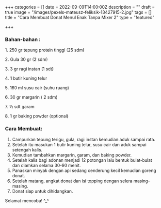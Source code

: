 +++
categories = []
date = 2022-09-09T14:00:00Z
description = ""
draft = true
image = "/images/pexels-mateusz-feliksik-13427915-2.jpg"
tags = []
title = "Cara Membuat Donat Menul Enak Tanpa Mixer 2"
type = "featured"

+++
### Bahan-bahan :

1\. 250 gr tepung protein tinggi (25 sdm)

2\. Gula 30 gr (2 sdm)

3\. 3 gr ragi instan (1 sdt)

4\. 1 butir kuning telur

5\. 160 ml susu cair (suhu ruang)

6\. 30 gr margarin ( 2 sdm)

7\. ½ sdt garam

8\. 1 gr baking powder (optional)

### Cara Membuat:

1. Campurkan tepung terigu, gula, ragi instan kemudian aduk sampai rata.
2. Setelah itu masukan 1 butir kuning telur, susu cair dan aduk sampai setengah kalis.
3. Kemudian tambahkan margarin, garam, dan baking powder.
4. Setelah kalis bagi adonan menjadi 12 potongan lalu bentuk bulat-bulat dan diamkan selama 30-90 menit.
5. Panaskan minyak dengan api sedang cenderung kecil kemudian goreng donat.
6. Setelah matang, angkat donat dan isi topping dengan selera masing-masing.
7. Donat siap untuk dihidangkan.

Selamat mencoba! ^_^